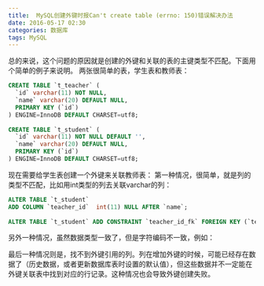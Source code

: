 ```yaml
---
title:  MySQL创建外键时报Can't create table (errno: 150)错误解决办法
date: 2016-05-17 02:30
categories: 数据库
tags: MySQL
---
```


总的来说，这个问题的原因就是创建的外键和关联的表的主键类型不匹配。下面用个简单的例子来说明。
两张很简单的表，学生表和教师表：
```sql
CREATE TABLE `t_teacher` (  
  `id` varchar(11) NOT NULL,  
  `name` varchar(20) DEFAULT NULL,  
  PRIMARY KEY (`id`)  
) ENGINE=InnoDB DEFAULT CHARSET=utf8;  
  
CREATE TABLE `t_student` (  
  `id` varchar(11) NOT NULL DEFAULT '',  
  `name` varchar(20) DEFAULT NULL,  
  PRIMARY KEY (`id`)  
) ENGINE=InnoDB DEFAULT CHARSET=utf8;  
```

现在需要给学生表创建一个外键来关联教师表：
第一种情况，很简单，就是列的类型不匹配，比如用int类型的列去关联varchar的列：
```sql
ALTER TABLE `t_student`  
ADD COLUMN `teacher_id`  int(11) NULL AFTER `name`;  
  
ALTER TABLE `t_student` ADD CONSTRAINT `teacher_id_fk` FOREIGN KEY (`teacher_id`) REFERENCES `t_teacher` (`id`) ON DELETE RESTRICT ON UPDATE RESTRICT;  
```

另外一种情况，虽然数据类型一致了，但是字符编码不一致，例如：




最后一种情况则是，找不到外键引用的列。列在增加外键的时候，可能已经存在数据了（历史数据，或者更新数据库表时设置的默认值），但这些数据并不一定能在外键关联表中找到对应的行记录。这种情况也会导致外键创建失败。